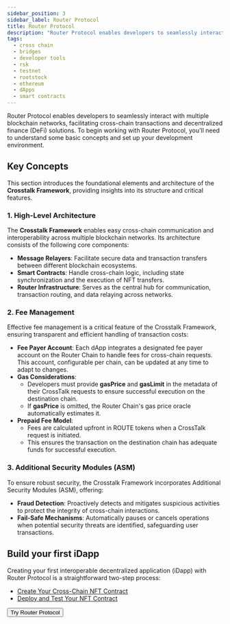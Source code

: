 ```yaml
---
sidebar_position: 3
sidebar_label: Router Protocol
title: Router Protocol
description: "Router Protocol enables developers to seamlessly interact with multiple blockchain networks, facilitating cross-chain transactions and decentralized finance (DeFi) solutions. "
tags:
  - cross chain
  - bridges
  - developer tools
  - rsk
  - testnet
  - rootstock
  - ethereum
  - dApps
  - smart contracts
---
```


Router Protocol enables developers to seamlessly interact with multiple blockchain networks, facilitating cross-chain transactions and decentralized finance (DeFi) solutions. To begin working with Router Protocol, you’ll need to understand some basic concepts and set up your development environment.

## Key Concepts

This section introduces the foundational elements and architecture of the **Crosstalk Framework**, providing insights into its structure and critical features.

### **1. High-Level Architecture**

The **Crosstalk Framework** enables easy cross-chain communication and interoperability across multiple blockchain networks. Its architecture consists of the following core components:

- **Message Relayers**: Facilitate secure data and transaction transfers between different blockchain ecosystems.
- **Smart Contracts**: Handle cross-chain logic, including state synchronization and the execution of NFT transfers.
- **Router Infrastructure**: Serves as the central hub for communication, transaction routing, and data relaying across networks.

### **2. Fee Management**

Effective fee management is a critical feature of the Crosstalk Framework, ensuring transparent and efficient handling of transaction costs:

- **Fee Payer Account**: Each dApp integrates a designated fee payer account on the Router Chain to handle fees for cross-chain requests. This account, configurable per chain, can be updated at any time to adapt to changes.
- **Gas Considerations**:
  - Developers must provide **gasPrice** and **gasLimit** in the metadata of their CrossTalk requests to ensure successful execution on the destination chain.
  - If **gasPrice** is omitted, the Router Chain's gas price oracle automatically estimates it.
- **Prepaid Fee Model**:
  - Fees are calculated upfront in ROUTE tokens when a CrossTalk request is initiated.
  - This ensures the transaction on the destination chain has adequate funds for successful execution.

### **3. Additional Security Modules (ASM)**

To ensure robust security, the Crosstalk Framework incorporates Additional Security Modules (ASM), offering:

- **Fraud Detection**: Proactively detects and mitigates suspicious activities to protect the integrity of cross-chain interactions.
- **Fail-Safe Mechanisms**: Automatically pauses or cancels operations when potential security threats are identified, safeguarding user transactions.

## Build your first iDapp

Creating your first interoperable decentralized application (iDapp) with Router Protocol is a straightforward two-step process:

- [Create Your Cross-Chain NFT Contract](https://docs.routerprotocol.com/develop/message-transfer-via-crosstalk/evm-guides/your-first-crosschain-nft-contract/creating-your-nft-contract/)
- [Deploy and Test Your NFT Contract](https://docs.routerprotocol.com/develop/message-transfer-via-crosstalk/evm-guides/your-first-crosschain-nft-contract/deploying-your-nft-contract/)

<Button size="sm" href="https://docs.routerprotocol.com/">Try Router Protocol</Button>